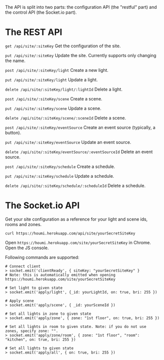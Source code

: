 The API is split into two parts: the configuration API (the "restful" part) and the control API (the Socket.io part).

# The REST API

`get /api/site/:siteKey` Get the configuration of the site.

`put /api/site/:siteKey` Update the site. Currently supports only changing the name.

`post /api/site/:siteKey/light` Create a new light.

`put /api/site/:siteKey/light` Update a light.

`delete /api/site/:siteKey/light/:lightId` Delete a light.

`post /api/site/:siteKey/scene` Create a scene.

`put /api/site/:siteKey/scene` Update a scene.

`delete /api/site/:siteKey/scene/:sceneId` Delete a scene.

`post /api/site/:siteKey/eventSource` Create an event source (typically, a button).

`put /api/site/:siteKey/eventSource` Update an event source.

`delete /api/site/:siteKey/eventSource/:eventSourceId` Delete an event source.

`post /api/site/:siteKey/schedule` Create a schedule.

`put /api/site/:siteKey/schedule` Update a schedule.

`delete /api/site/:siteKey/schedule/:scheduleId` Delete a schedule.

# The Socket.io API

Get your site configuration as a reference for your light and scene ids, rooms and zones.

    curl https://houmi.herokuapp.com/api/site/yourSecretSiteKey

Open `https://houmi.herokuapp.com/site/yourSecretSiteKey` in Chrome. Open the JS console.

Following commands are supported:

    # Connect client
    > socket.emit('clientReady', { siteKey: "yourSecretSiteKey" }
    # Note: this is automatically emitted when opening https://houmi.herokuapp.com/site/yourSecretSiteKey

    # Set light to given state
    > socket.emit('apply/light', {_id: yourLightId, on: true, bri: 255 })

    # Apply scene
    > socket.emit('apply/scene', { _id: yourSceneId })

    # Set all lights in zone to given state
    > socket.emit('apply/zone', { zone: "1st floor", on: true, bri: 255 })

    # Set all lights in room to given state. Note: if you do not use zones, specify zone: "".
    > socket.emit('apply/zone/room', { zone: "1st floor", "room": "kitchen", on: true, bri: 255 })

    # Set all lights to given state
    > socket.emit('apply/all', { on: true, bri: 255 })
